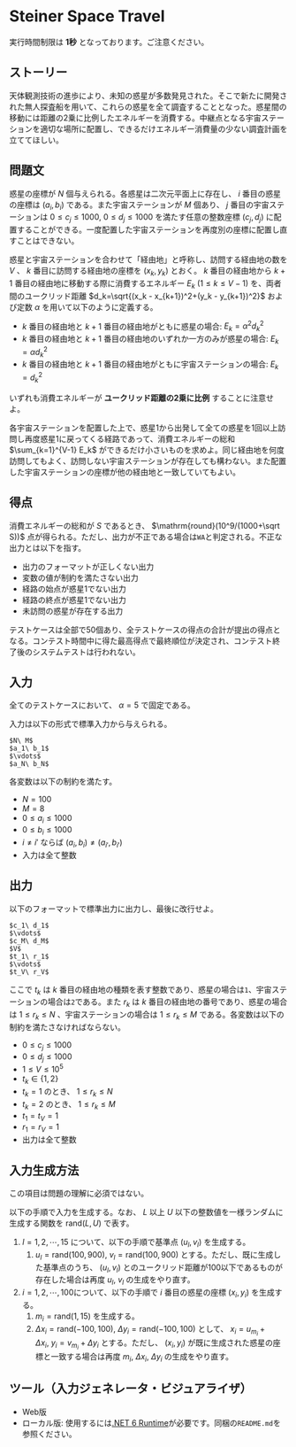 # Steiner Space Travel

実行時間制限は **1秒** となっております。ご注意ください。

## ストーリー

天体観測技術の進歩により、未知の惑星が多数発見された。そこで新たに開発された無人探査船を用いて、これらの惑星を全て調査することとなった。惑星間の移動には距離の2乗に比例したエネルギーを消費する。中継点となる宇宙ステーションを適切な場所に配置し、できるだけエネルギー消費量の少ない調査計画を立ててほしい。

## 問題文

惑星の座標が $N$ 個与えられる。各惑星は二次元平面上に存在し、 $i$ 番目の惑星の座標は $(a_i, b_i)$ である。また宇宙ステーションが $M$ 個あり、 $j$ 番目の宇宙ステーションは $0 \le c_j \le 1000,\ 0 \le d_j \le 1000$ を満たす任意の整数座標 $(c_j, d_j)$ に配置することができる。一度配置した宇宙ステーションを再度別の座標に配置し直すことはできない。

惑星と宇宙ステーションを合わせて「経由地」と呼称し、訪問する経由地の数を $V$ 、 $k$ 番目に訪問する経由地の座標を $(x_k, y_k)$ とおく。 $k$ 番目の経由地から $k+1$ 番目の経由地に移動する際に消費するエネルギー $E_k\ (1\le k\le V-1)$ を、両者間のユークリッド距離 $d_k=\sqrt{(x_k - x_{k+1})^2+(y_k - y_{k+1})^2}$ および定数 $\alpha$ を用いて以下のように定義する。

- $k$ 番目の経由地と $k+1$ 番目の経由地がともに惑星の場合: $E_k=\alpha^2 d_k^2$
- $k$ 番目の経由地と $k+1$ 番目の経由地のいずれか一方のみが惑星の場合: $E_k=\alpha d_k^2$
- $k$ 番目の経由地と $k+1$ 番目の経由地がともに宇宙ステーションの場合: $E_k=d_k^2$

いずれも消費エネルギーが **ユークリッド距離の2乗に比例** することに注意せよ。

各宇宙ステーションを配置した上で、惑星1から出発して全ての惑星を1回以上訪問し再度惑星1に戻ってくる経路であって、消費エネルギーの総和 $\sum_{k=1}^{V-1} E_k$ ができるだけ小さいものを求めよ。同じ経由地を何度訪問してもよく、訪問しない宇宙ステーションが存在しても構わない。また配置した宇宙ステーションの座標が他の経由地と一致していてもよい。

## 得点

消費エネルギーの総和が $S$ であるとき、 $\mathrm{round}(10^9/(1000+\sqrt S))$ 点が得られる。ただし、出力が不正である場合は`WA`と判定される。不正な出力とは以下を指す。

- 出力のフォーマットが正しくない出力
- 変数の値が制約を満たさない出力
- 経路の始点が惑星1でない出力
- 経路の終点が惑星1でない出力
- 未訪問の惑星が存在する出力

テストケースは全部で50個あり、全テストケースの得点の合計が提出の得点となる。コンテスト時間中に得た最高得点で最終順位が決定され、コンテスト終了後のシステムテストは行われない。

## 入力

全てのテストケースにおいて、 $α=5$ で固定である。

入力は以下の形式で標準入力から与えられる。

```text
$N\ M$
$a_1\ b_1$
$\vdots$
$a_N\ b_N$
```

各変数は以下の制約を満たす。

- $N=100$
- $M=8$
- $0\le a_i\le 1000$
- $0\le b_i\le 1000$
- $i\ne i'$ ならば $(a_i, b_i)\ne(a_{i'}, b_{i'})$
- 入力は全て整数

## 出力

以下のフォーマットで標準出力に出力し、最後に改行せよ。

```text
$c_1\ d_1$
$\vdots$
$c_M\ d_M$
$V$
$t_1\ r_1$
$\vdots$
$t_V\ r_V$
```

ここで $t_k$ は $k$ 番目の経由地の種類を表す整数であり、惑星の場合は`1`、宇宙ステーションの場合は`2`である。また $r_k$ は $k$ 番目の経由地の番号であり、惑星の場合は $1\le r_k\le N$ 、宇宙ステーションの場合は $1\le r_k\le M$ である。各変数は以下の制約を満たさなければならない。

- $0\le c_j\le 1000$
- $0\le d_j\le 1000$
- $1\le V\le 10^5$
- $t_k\in \{ 1, 2 \}$
- $t_k=1$ のとき、 $1\le r_k\le N$
- $t_k=2$ のとき、 $1\le r_k\le M$
- $t_1 = t_V = 1$
- $r_1 = r_V = 1$
- 出力は全て整数

## 入力生成方法

この項目は問題の理解に必須ではない。

以下の手順で入力を生成する。なお、 $L$ 以上 $U$ 以下の整数値を一様ランダムに生成する関数を $\mathrm{rand}(L, U)$ で表す。

1. $l=1,2,\cdots,15$ について、以下の手順で基準点 $(u_l, v_l)$ を生成する。
   1. $u_l=\mathrm{rand}(100, 900),\ v_l=\mathrm{rand}(100, 900)$ とする。ただし、既に生成した基準点のうち、 $(u_l, v_l)$ とのユークリッド距離が100以下であるものが存在した場合は再度 $u_l,\ v_l$ の生成をやり直す。
2. $i=1,2,\cdots,100$について、以下の手順で $i$ 番目の惑星の座標 $(x_i, y_i)$ を生成する。
   1. $m_i=\mathrm{rand}(1, 15)$ を生成する。
   2. $\Delta x_i=\mathrm{rand}(-100, 100),\ \Delta y_i=\mathrm{rand}(-100, 100)$ として、 $x_i=u_{m_i}+\Delta x_i,\ y_i=v_{m_i}+\Delta y_i$ とする。ただし、 $(x_i, y_i)$ が既に生成された惑星の座標と一致する場合は再度 $m_i,\ \Delta x_i,\ \Delta y_i$ の生成をやり直す。

## ツール（入力ジェネレータ・ビジュアライザ）

- Web版
- ローカル版: 使用するには[.NET 6 Runtime](https://dotnet.microsoft.com/ja-jp/download)が必要です。同梱の`README.md`を参照ください。
